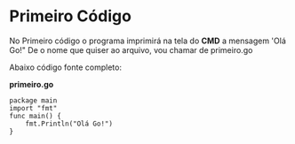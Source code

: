# Primeiro Código 

No Primeiro código o programa imprimirá na tela do **CMD** a mensagem 'Olá Go!"
De o nome que quiser ao arquivo, vou chamar de primeiro.go

Abaixo código fonte completo:

**primeiro.go**

    package main
    import "fmt"
    func main() {
        fmt.Println("Olá Go!")
    }